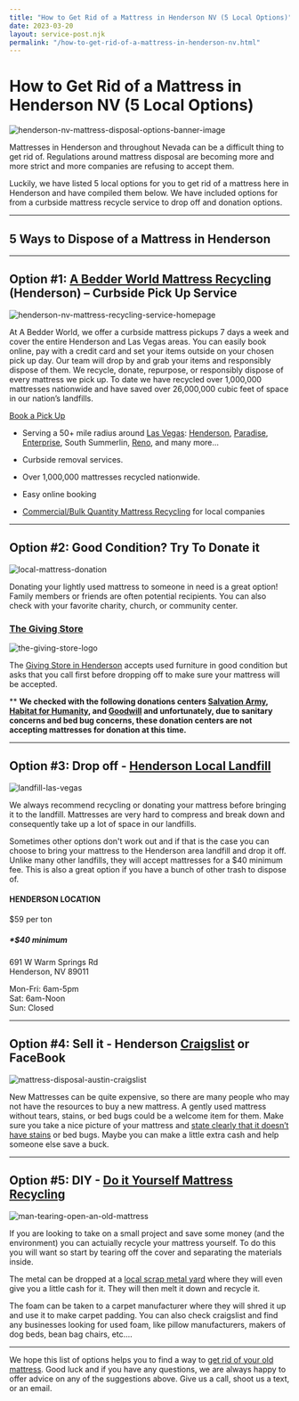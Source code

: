 ```yaml
---
title: "How to Get Rid of a Mattress in Henderson NV (5 Local Options)"
date: 2023-03-20
layout: service-post.njk
permalink: "/how-to-get-rid-of-a-mattress-in-henderson-nv.html"
---
```


# How to Get Rid of a Mattress in Henderson NV (5 Local Options)

![henderson-nv-mattress-disposal-options-banner-image](/filtered-images/Most-Attractive-Youtube-Thumbnail-2023-03-19T192401.948-1024x576.png)

Mattresses in Henderson and throughout Nevada can be a difficult thing to get rid of. Regulations around mattress disposal are becoming more and more strict and more companies are refusing to accept them.

Luckily, we have listed 5 local options for you to get rid of a mattress here in Henderson and have compiled them below. We have included options for from a curbside mattress recycle service to drop off and donation options.

* * *

## 5 Ways to Dispose of a Mattress in Henderson

* * *

## Option #1: [A Bedder World Mattress Recycling](https://www.abedderworld.com/Henderson-NV) (Henderson) – Curbside Pick Up Service

![henderson-nv-mattress-recycling-service-homepage](/filtered-images/Screen-Shot-2023-03-19-at-9.52.37-AM-1024x563.png)

At A Bedder World, we offer a curbside mattress pickups 7 days a week and cover the entire Henderson and Las Vegas areas. You can easily book online, pay with a credit card and set your items outside on your chosen pick up day. Our team will drop by and grab your items and responsibly dispose of them. We recycle, donate, repurpose, or responsibly dispose of every mattress we pick up. To date we have recycled over 1,000,000 mattresses nationwide and have saved over 26,000,000 cubic feet of space in our nation’s landfills.

[Book a Pick Up](https://www.abedderworld.com/book-online/)

- Serving a 50+ mile radius around [Las Vegas](https://www.abedderworld.com/las-vegas-mattress-disposal.html/): [Henderson](https://www.abedderworld.com/Henderson-NV), [Paradise](https://www.abedderworld.com/Paradise-NV), [Enterprise](https://www.abedderworld.com/Enterprise-NV), South Summerlin, [Reno](https://www.abedderworld.com/how-to-get-rid-of-a-mattress-in-reno-nv-5-local-options.html/), and many more…

- Curbside removal services.

- Over 1,000,000 mattresses recycled nationwide.

- Easy online booking

- [Commercial/Bulk Quantity Mattress Recycling](https://www.abedderworld.com/commercial/) for local companies

* * *

## Option #2: Good Condition? Try To Donate it

![local-mattress-donation](/filtered-images/Donate-Local-Red-243x300-1.png)

Donating your lightly used mattress to someone in need is a great option! Family members or friends are often potential recipients. You can also check with your favorite charity, church, or community center.

### [The Giving Store](http://thegivingstorenv.com)

![the-giving-store-logo](/filtered-images/the-giving-store-logo-900px.png)

The [Giving Store in Henderson](https://thegivingstorenv.com/) accepts used furniture in good condition but asks that you call first before dropping off to make sure your mattress will be accepted.

\*\* **We checked with the following donations centers [Salvation Army](https://www.salvationarmysouthernnevada.org/), [Habitat for Humanity](https://www.lasvegashabitat.org/), and [Goodwill](https://www.abedderworld.com/does-goodwill-take-mattresses-4-alternative-options.html/) and unfortunately, due to sanitary concerns and bed bug concerns, these donation centers are not accepting mattresses for donation at this time.**

* * *

## Option #3: Drop off - [Henderson Local Landfill](https://westernelite.com/henderson-collection-center/)

![landfill-las-vegas](/filtered-images/WE_WastePile.jpeg)

We always recommend recycling or donating your mattress before bringing it to the landfill. Mattresses are very hard to compress and break down and consequently take up a lot of space in our landfills.

Sometimes other options don't work out and if that is the case you can choose to bring your mattress to the Henderson area landfill and drop it off. Unlike many other landfills, they will accept mattresses for a $40 minimum fee. This is also a great option if you have a bunch of other trash to dispose of.

#### HENDERSON LOCATION  
$59 per ton

##### _\*$40 minimum_

691 W Warm Springs Rd  
Henderson, NV 89011

Mon-Fri: 6am-5pm  
Sat: 6am-Noon  
Sun: Closed

* * *

## Option #4: Sell it - Henderson [Craigslist](https://lasvegas.craigslist.org/) or FaceBook

![mattress-disposal-austin-craigslist](/filtered-images/Screen-Shot-2019-12-11-at-8.06.07-AM-edited.png)

New Mattresses can be quite expensive, so there are many people who may not have the resources to buy a new mattress. A gently used mattress without tears, stains, or bed bugs could be a welcome item for them. Make sure you take a nice picture of your mattress and [state clearly that it doesn’t have stains](https://www.abedderworld.com/is-it-illegal-to-sell-a-used-mattress-state-by-state-guide.html/) or bed bugs. Maybe you can make a little extra cash and help someone else save a buck.

* * *

## Option #5: DIY - [Do it Yourself Mattress Recycling](https://www.abedderworld.com/how-to-recycle-a-mattress/)

![man-tearing-open-an-old-mattress](/filtered-images/Screen-Shot-2019-04-08-at-1.56.55-PM-1024x572.webp)

If you are looking to take on a small project and save some money (and the environment) you can actuially recycle your mattress yourself. To do this you will want so start by tearing off the cover and separating the materials inside.

The metal can be dropped at a [local scrap metal yard](https://www.nevadarecycling.com/) where they will even give you a little cash for it. They will then melt it down and recycle it.

The foam can be taken to a carpet manufacturer where they will shred it up and use it to make carpet padding. You can also check craigslist and find any businesses looking for used foam, like pillow manufacturers, makers of dog beds, bean bag chairs, etc....

* * *

We hope this list of options helps you to find a way to [get rid of your old mattress](https://www.abedderworld.com/get-rid-of-a-mattress-in-new-york-city.html/). Good luck and if you have any questions, we are always happy to offer advice on any of the suggestions above. Give us a call, shoot us a text, or an email.
